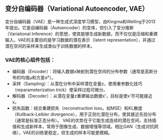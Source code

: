## 变分自编码器（Variational Autoencoder, VAE）
变分自编码器（VAE）是一种生成式深度学习模型，由Kingma和Welling于2013年提出。它是自编码器（Autoencoder）的变体，但引入了变分推断（Variational Inference）的思想，使其能够生成新数据，而不仅仅是压缩和重建输入。VAE的主要目的是学习数据的潜在表示（latent representation），并通过潜在空间的采样来生成类似于训练数据的样本。

### VAE的核心组件包括：
- 编码器（Encoder）：将输入数据x映射到潜在空间的分布参数（通常是高斯分布的均值μ和方差σ²）。
- 采样（Sampling）：从潜在分布中采样潜在变量z，使用重参数化技巧（reparameterization trick）使采样过程可微分。
- 解码器（Decoder）：从潜在变量z重建输出数据x'，目标是使x'尽可能接近x。
- 损失函数：结合重建损失（reconstruction loss，如MSE）和KL散度（Kullback-Leibler divergence），用于正则化潜在分布，使其接近先验分布（通常是标准正态分布）。
VAE的优势在于它能生成连续的潜在空间，支持插值和生成新样本，常用于图像生成、数据增强等领域。相比GAN（生成对抗网络），VAE的训练更稳定，但生成的样本可能更模糊。
